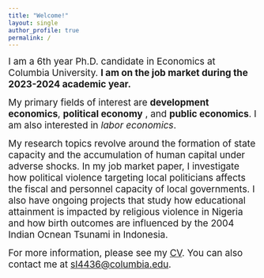 ```yaml
---
title: "Welcome!"
layout: single
author_profile: true
permalink: /
---
```


<p><span style="font-size:14pt;">
I am a 6th year Ph.D. candidate in Economics at Columbia University. <b>I am on the job market during the 2023-2024 academic year.</b> </span></p>

<p><span style="font-size:14pt;">
My primary fields of interest are <b>development economics</b>, <b>political economy</b>
, and <b>public economics</b>. I am also interested in <i>labor economics</i>. </span></p>

<p><span style="font-size:14pt;">
My research topics revolve around the formation of state capacity and the accumulation of human capital under adverse shocks. In my job market paper, I investigate how political violence targeting local politicians affects the fiscal and personnel capacity of local governments. I also have ongoing projects that study how educational attainment is impacted by religious violence in Nigeria and how birth outcomes are influenced by the 2004 Indian Ocnean Tsunami in Indonesia.
    </span></p>

<p><span style="font-size:14pt;"> 
For more information, please see my <a href="https://seunghunlee918.github.io/cv/CV_shl_20230925.pdf">CV</a>. You can also contact me at <a href="mailto:sl4436@columbia.edu">sl4436@columbia.edu</a>.
</span></p>
